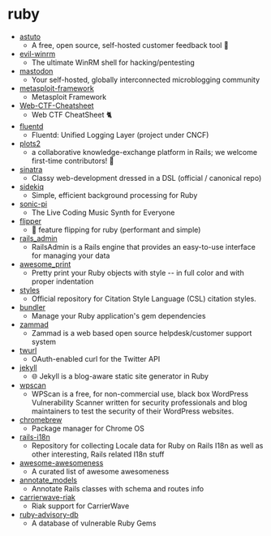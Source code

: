 # ruby
- [astuto](https://github.com/riggraz/astuto)
  - A free, open source, self-hosted customer feedback tool 🦊
- [evil-winrm](https://github.com/Hackplayers/evil-winrm)
  - The ultimate WinRM shell for hacking/pentesting
- [mastodon](https://github.com/tootsuite/mastodon)
  - Your self-hosted, globally interconnected microblogging community
- [metasploit-framework](https://github.com/rapid7/metasploit-framework)
  - Metasploit Framework
- [Web-CTF-Cheatsheet](https://github.com/w181496/Web-CTF-Cheatsheet)
  - Web CTF CheatSheet 🐈
- [fluentd](https://github.com/fluent/fluentd)
  - Fluentd: Unified Logging Layer (project under CNCF)
- [plots2](https://github.com/publiclab/plots2)
  - a collaborative knowledge-exchange platform in Rails; we welcome first-time contributors! 🎈
- [sinatra](https://github.com/sinatra/sinatra)
  - Classy web-development dressed in a DSL (official / canonical repo)
- [sidekiq](https://github.com/mperham/sidekiq)
  - Simple, efficient background processing for Ruby
- [sonic-pi](https://github.com/samaaron/sonic-pi)
  - The Live Coding Music Synth for Everyone
- [flipper](https://github.com/jnunemaker/flipper)
  - 🐬 feature flipping for ruby (performant and simple)
- [rails_admin](https://github.com/sferik/rails_admin)
  - RailsAdmin is a Rails engine that provides an easy-to-use interface for managing your data
- [awesome_print](https://github.com/awesome-print/awesome_print)
  - Pretty print your Ruby objects with style -- in full color and with proper indentation
- [styles](https://github.com/citation-style-language/styles)
  - Official repository for Citation Style Language (CSL) citation styles.
- [bundler](https://github.com/rubygems/bundler)
  - Manage your Ruby application's gem dependencies
- [zammad](https://github.com/zammad/zammad)
  - Zammad is a web based open source helpdesk/customer support system
- [twurl](https://github.com/twitter/twurl)
  - OAuth-enabled curl for the Twitter API
- [jekyll](https://github.com/jekyll/jekyll)
  - 🌐 Jekyll is a blog-aware static site generator in Ruby
- [wpscan](https://github.com/wpscanteam/wpscan)
  - WPScan is a free, for non-commercial use, black box WordPress Vulnerability Scanner written for security professionals and blog maintainers to test the security of their WordPress websites.
- [chromebrew](https://github.com/skycocker/chromebrew)
  - Package manager for Chrome OS
- [rails-i18n](https://github.com/svenfuchs/rails-i18n)
  - Repository for collecting Locale data for Ruby on Rails I18n as well as other interesting, Rails related I18n stuff
- [awesome-awesomeness](https://github.com/bayandin/awesome-awesomeness)
  - A curated list of awesome awesomeness
- [annotate_models](https://github.com/ctran/annotate_models)
  - Annotate Rails classes with schema and routes info
- [carrierwave-riak](https://github.com/motske/carrierwave-riak)
  - Riak support for CarrierWave
- [ruby-advisory-db](https://github.com/rubysec/ruby-advisory-db)
  - A database of vulnerable Ruby Gems
